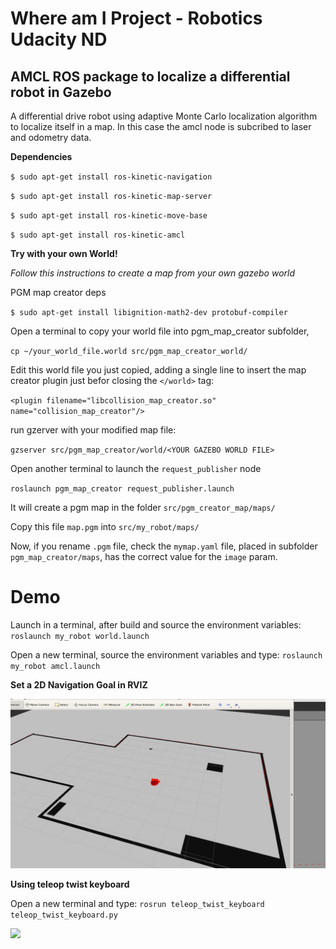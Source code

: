 # Where am I Project - Robotics Udacity ND
## AMCL ROS package to localize a differential robot in Gazebo

A differential drive robot using adaptive Monte Carlo localization algorithm to localize itself in a map. In this case the amcl node is subcribed to laser and odometry data.

**Dependencies**

`$ sudo apt-get install ros-kinetic-navigation`

`$ sudo apt-get install ros-kinetic-map-server`

`$ sudo apt-get install ros-kinetic-move-base`

`$ sudo apt-get install ros-kinetic-amcl`


**Try with your own World!**

*Follow this instructions to create a map from your own gazebo world*

PGM map creator deps

`$ sudo apt-get install libignition-math2-dev protobuf-compiler`

Open a terminal to copy your world file into pgm_map_creator subfolder,

`cp ~/your_world_file.world src/pgm_map_creator_world/`

Edit this world file you just copied, adding a single line to insert the map creator plugin just befor closing the `</world>` tag:

`<plugin filename="libcollision_map_creator.so" name="collision_map_creator"/>`

run gzerver with your modified map file:

`gzserver src/pgm_map_creator/world/<YOUR GAZEBO WORLD FILE>`

Open another terminal to launch the `request_publisher` node

`roslaunch pgm_map_creator request_publisher.launch`

It will create a pgm map in the folder `src/pgm_creator_map/maps/`

Copy this file `map.pgm` into `src/my_robot/maps/`

Now, if you rename `.pgm` file, check the `mymap.yaml` file, placed in subfolder `pgm_map_creator/maps`, has the correct value for the `image` param.

# Demo

Launch in a terminal, after build and source the environment variables:
    `roslaunch my_robot world.launch`

Open a new terminal, source the environment variables and type:
    `roslaunch my_robot amcl.launch`

**Set a 2D Navigation Goal in RVIZ**

 ![](amcl_test_goal_position.gif)

**Using teleop twist keyboard**

Open a new terminal and type:
     `rosrun teleop_twist_keyboard teleop_twist_keyboard.py`
     
  ![](amcl_test_teleop.gif)
